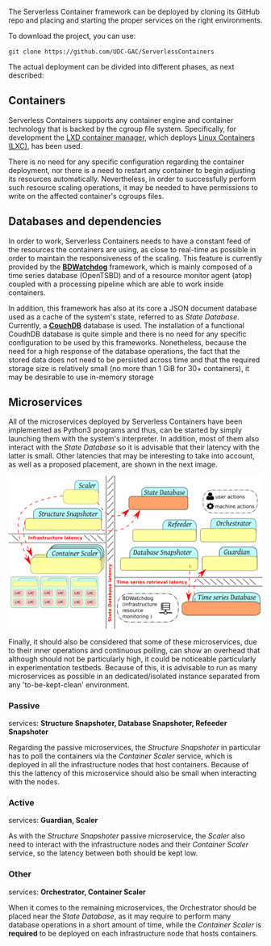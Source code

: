 

The Serverless Container framework can be deployed by cloning its GitHub 
repo and placing and starting the proper services on the right environments.

To download the project, you can use:
```
git clone https://github.com/UDC-GAC/ServerlessContainers
```

The actual deployment can be divided into different phases, as next described:

## Containers

Serverless Containers supports any container engine and container technology 
that is backed by the cgroup file system. Specifically, for development
the [LXD container manager](https://linuxcontainers.org/lxd/introduction/), 
which deploys [Linux Containers (LXC)](https://linuxcontainers.org/), 
has been used.

There is no need for any specific configuration regarding the container 
deployment, nor there is a need to restart any container to begin adjusting
its resources automatically. Nevertheless, in order to successfully perform
such resource scaling operations, it may be needed to have permissions to
write on the affected container's cgroups files.

## Databases and dependencies

In order to work, Serverless Containers needs to have a constant feed of
the resources the containers are using, as close to real-time as possible
in order to maintain the responsiveness of the scaling. This feature is currently
provided by the [**BDWatchdog**](http://bdwatchdog.dec.udc.es/monitoring/index.html) 
framework, which is mainly composed of a time series database (OpenTSBD) 
and of a resource monitor agent (atop) coupled with a processing pipeline 
which are able to work inside containers.

In addition, this framework has also at its core a JSON document database 
used as a cache of the system's state, referred to as *State Database*. Currently, a 
[**CouchDB**](https://couchdb.apache.org/) database is used. The installation 
of a functional CoudhDB database is quite simple and there is no need 
for any specific configuration to be used by this frameworks. Nonetheless, 
because the need for a high response of the database operations, the fact 
that the stored data does not need to be persisted across time and that 
the required storage size is relatively small (no more than 1 GiB for 
30+ containers), it may be desirable to use in-memory storage 


## Microservices

All of the microservices deployed by Serverless Containers have been 
implemented as Python3 programs and thus, can be started by simply 
launching them with the system's interpreter. In addition, most of them 
also interact with the *State Database* so it is advisable that their 
latency with the latter is small. Other latencies that may be interesting
to take into account, as well as a proposed placement, are shown in the next image.

![design](img/deployment/placement.png)

Finally, it should also be considered that some of these microservices, 
due to their inner operations and continuous polling, can show an overhead 
that although should not be particularly high, it could be noticeable
particularly in experimentation testbeds. Because of this, it is advisable
to run as many microservices as possible in an dedicated/isolated instance
separated from any 'to-be-kept-clean' environment. 



### Passive

services: **Structure Snapshoter, Database Snapshoter, Refeeder Snapshoter**

Regarding the passive microservices, the *Structure Snapshoter* in 
particular has to poll the containers via the *Container Scaler* service, 
which is deployed in all the infrastructure nodes that host containers. 
Because of this the lattency of this microservice should also be small 
when interacting with the nodes.
 

### Active

services: **Guardian, Scaler**

As with the *Structure Snapshoter* passive microservice, the *Scaler* 
also need to interact with the infrastructure nodes and their 
*Container Scaler* service, so the latency between both should be kept low.


### Other

services: **Orchestrator, Container Scaler**

When it comes to the remaining microservices, the Orchestrator should be
placed near the *State Database*, as it may require to perform many database
operations in a short amount of time, while the *Container Scaler* is **required**
to be deployed on each infrastructure node that hosts containers.
